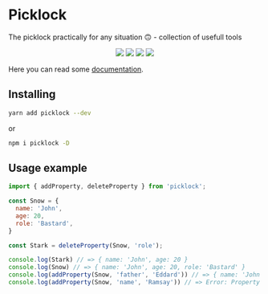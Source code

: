 # Picklock
The picklock practically for any situation 🙃 - collection of usefull tools

<p align="center">
  <a href="https://www.npmjs.com/package/picklock" target="_blank"><img src="https://img.shields.io/badge/npm-publihsed-red.svg"></a>
  <a href="https://www.npmjs.com/package/picklock" target="_blank"><img src="https://img.shields.io/badge/test_coverage-100%25-brightgreen.svg"></a>
  <a href="https://github.com/ivanzusko/picklock/blob/master/DOCUMENTATION.md" target="_blank"><img src="https://img.shields.io/badge/Documentation-ready-brightgreen.svg"></a>
  <a href="https://opensource.org/licenses/MIT" target="_blank"><img src="https://img.shields.io/badge/license-MIT-0778b8.svg"></a>
</p>

Here you can read some [documentation](https://github.com/ivanzusko/picklock/blob/master/DOCUMENTATION.md).

## Installing
```sh
yarn add picklock --dev
```
or
```sh
npm i picklock -D
```

## Usage example
```javascript
import { addProperty, deleteProperty } from 'picklock';

const Snow = {
  name: 'John',
  age: 20,
  role: 'Bastard',
}

const Stark = deleteProperty(Snow, 'role');

console.log(Stark) // => { name: 'John', age: 20 }
console.log(Snow) // => { name: 'John', age: 20, role: 'Bastard' }
console.log(addProperty(Snow, 'father', 'Eddard')) // => { name: 'John', age: 20, role: 'Bastard', father: 'Eddard' }
console.log(addProperty(Snow, 'name', 'Ramsay')) // => Error: Property 'name' already exists in target Object!
```
